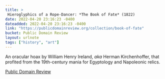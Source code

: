 ```yaml
---
title: > 
 Hieroglyphics of a Rope-Dancer: *The Book of Fate* (1822)
date: 2022-04-20 23:16:23 -0400
dateadded: 2022-04-20 23:16:23 -0400
link: "https://publicdomainreview.org/collection/book-of-fate"
bucket: Public Domain Review
layout: urlnote
tags: ["history", "art"]
--- 
```

An oracular hoax by William Henry Ireland, *aka* Herman Kirchenhoffer, that profited from the 19th-century mania for Egyptology and Napoleonic relics. 
 <!-- end excerpt --> 
<div class='bucket'><a class='internal-link' href='/buckets/public-domain-review'>Public Domain Review</a></div> 
